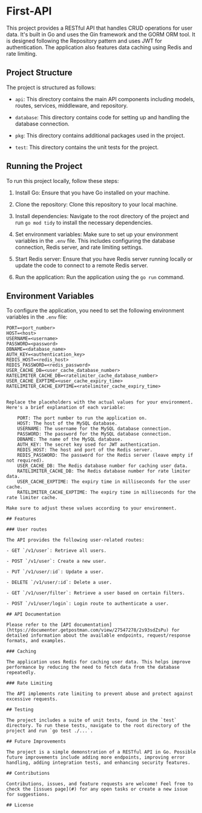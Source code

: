# First-API

This project provides a RESTful API that handles CRUD operations for user data. It's built in Go and uses the Gin framework and the GORM ORM tool. It is designed following the Repository pattern and uses JWT for authentication. The application also features data caching using Redis and rate limiting.

## Project Structure

The project is structured as follows:

- `api`: This directory contains the main API components including models, routes, services, middleware, and repository.

- `database`: This directory contains code for setting up and handling the database connection.

- `pkg`: This directory contains additional packages used in the project.

- `test`: This directory contains the unit tests for the project.

## Running the Project

To run this project locally, follow these steps:

1. Install Go: Ensure that you have Go installed on your machine.

2. Clone the repository: Clone this repository to your local machine.

3. Install dependencies: Navigate to the root directory of the project and run `go mod tidy` to install the necessary dependencies.

4. Set environment variables: Make sure to set up your environment variables in the `.env` file. This includes configuring the database connection, Redis server, and rate limiting settings.

5. Start Redis server: Ensure that you have Redis server running locally or update the code to connect to a remote Redis server.

6. Run the application: Run the application using the `go run` command.

## Environment Variables

To configure the application, you need to set the following environment variables in the `.env` file:

```plaintext
PORT=<port_number>
HOST=<host>
USERNAME=<username>
PASSWORD=<password>
DBNAME=<database_name>
AUTH_KEY=<authentication_key>
REDIS_HOST=<redis_host>
REDIS_PASSWORD=<redis_password>
USER_CACHE_DB=<user_cache_database_number>
RATELIMITER_CACHE_DB=<ratelimiter_cache_database_number>
USER_CACHE_EXPTIME=<user_cache_expiry_time>
RATELIMITER_CACHE_EXPTIME=<ratelimiter_cache_expiry_time>


Replace the placeholders with the actual values for your environment. Here's a brief explanation of each variable:

    PORT: The port number to run the application on.
    HOST: The host of the MySQL database.
    USERNAME: The username for the MySQL database connection.
    PASSWORD: The password for the MySQL database connection.
    DBNAME: The name of the MySQL database.
    AUTH_KEY: The secret key used for JWT authentication.
    REDIS_HOST: The host and port of the Redis server.
    REDIS_PASSWORD: The password for the Redis server (leave empty if not required).
    USER_CACHE_DB: The Redis database number for caching user data.
    RATELIMITER_CACHE_DB: The Redis database number for rate limiter data.
    USER_CACHE_EXPTIME: The expiry time in milliseconds for the user cache.
    RATELIMITER_CACHE_EXPTIME: The expiry time in milliseconds for the rate limiter cache.

Make sure to adjust these values according to your environment.

## Features

### User routes

The API provides the following user-related routes:

- GET `/v1/user`: Retrieve all users.

- POST `/v1/user`: Create a new user.

- PUT `/v1/user/:id`: Update a user.

- DELETE `/v1/user/:id`: Delete a user.

- GET `/v1/user/filter`: Retrieve a user based on certain filters.

- POST `/v1/user/login`: Login route to authenticate a user.

## API Documentation

Please refer to the [API documentation](https://documenter.getpostman.com/view/27547278/2s93sdZsPu) for detailed information about the available endpoints, request/response formats, and examples.

### Caching

The application uses Redis for caching user data. This helps improve performance by reducing the need to fetch data from the database repeatedly.

### Rate Limiting

The API implements rate limiting to prevent abuse and protect against excessive requests.

## Testing

The project includes a suite of unit tests, found in the `test` directory. To run these tests, navigate to the root directory of the project and run `go test ./...`.

## Future Improvements

The project is a simple demonstration of a RESTful API in Go. Possible future improvements include adding more endpoints, improving error handling, adding integration tests, and enhancing security features.

## Contributions

Contributions, issues, and feature requests are welcome! Feel free to check the [issues page](#) for any open tasks or create a new issue for suggestions.

## License

